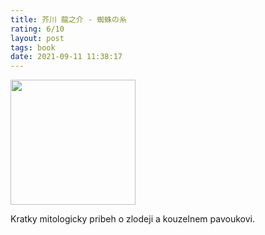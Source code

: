 ```yaml
---
title: 芥川 龍之介 - 蜘蛛の糸
rating: 6/10
layout: post
tags: book
date: 2021-09-11 11:38:17
---
```

<img width="200" src="https://sophia.smith.edu/blog/japanesebookreview/files/2015/08/level3_vol1_akutagawa.jpg" />
<p>
Kratky mitologicky pribeh o zlodeji a kouzelnem pavoukovi.
</p>
